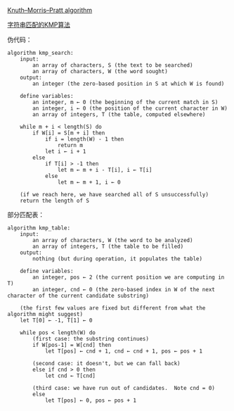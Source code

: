 [Knuth–Morris–Pratt algorithm](https://en.wikipedia.org/wiki/Knuth%E2%80%93Morris%E2%80%93Pratt_algorithm)

[字符串匹配的KMP算法](http://www.ruanyifeng.com/blog/2013/05/Knuth%E2%80%93Morris%E2%80%93Pratt_algorithm.html)

伪代码：

    algorithm kmp_search:
        input:
            an array of characters, S (the text to be searched)
            an array of characters, W (the word sought)
        output:
            an integer (the zero-based position in S at which W is found)

        define variables:
            an integer, m ← 0 (the beginning of the current match in S)
            an integer, i ← 0 (the position of the current character in W)
            an array of integers, T (the table, computed elsewhere)

        while m + i < length(S) do
            if W[i] = S[m + i] then
                if i = length(W) - 1 then
                    return m
                let i ← i + 1
            else
                if T[i] > -1 then
                    let m ← m + i - T[i], i ← T[i]
                else
                    let m ← m + 1, i ← 0

        (if we reach here, we have searched all of S unsuccessfully)
        return the length of S

部分匹配表：

    algorithm kmp_table:
        input:
            an array of characters, W (the word to be analyzed)
            an array of integers, T (the table to be filled)
        output:
            nothing (but during operation, it populates the table)

        define variables:
            an integer, pos ← 2 (the current position we are computing in T)
            an integer, cnd ← 0 (the zero-based index in W of the next character of the current candidate substring)

        (the first few values are fixed but different from what the algorithm might suggest)
        let T[0] ← -1, T[1] ← 0

        while pos < length(W) do
            (first case: the substring continues)
            if W[pos-1] = W[cnd] then
                let T[pos] ← cnd + 1, cnd ← cnd + 1, pos ← pos + 1

            (second case: it doesn't, but we can fall back)
            else if cnd > 0 then
                let cnd ← T[cnd]

            (third case: we have run out of candidates.  Note cnd = 0)
            else
                let T[pos] ← 0, pos ← pos + 1
